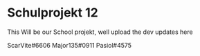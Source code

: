# Schulprojekt 12

This Will be our School projekt, well upload the dev updates here

ScarVite#6606
Major135#0911
Pasiol#4575
